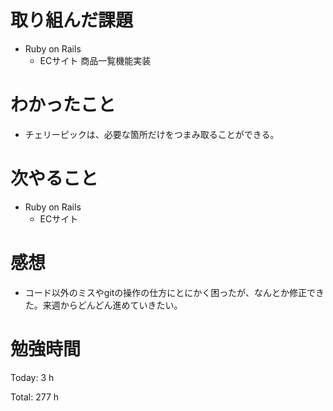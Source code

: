 # 取り組んだ課題

* Ruby on Rails
  * ECサイト 商品一覧機能実装

# わかったこと

* チェリーピックは、必要な箇所だけをつまみ取ることができる。

# 次やること

* Ruby on Rails
  * ECサイト

# 感想

* コード以外のミスやgitの操作の仕方にとにかく困ったが、なんとか修正できた。来週からどんどん進めていきたい。 

# 勉強時間

Today: 3 h

Total: 277 h
